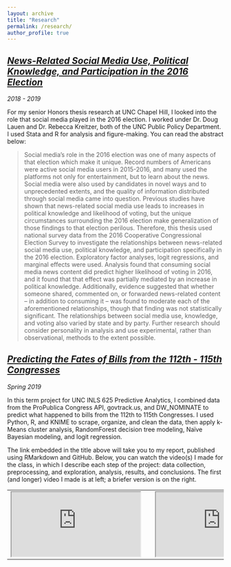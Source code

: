 ```yaml
---
layout: archive
title: "Research"
permalink: /research/
author_profile: true
---
```

<h2><i><a href="https://cdr.lib.unc.edu/record/uuid:195fac49-d9c2-4f3b-9ecb-f9e4edf93be3" target="_blank">News-Related Social Media Use, Political Knowledge, and Participation in the 2016 Election</a></i></h2>

*2018 - 2019*

For my senior Honors thesis research at UNC Chapel Hill, I looked into the role that social media played in the 2016 election. I worked under Dr. Doug Lauen and Dr. Rebecca Kreitzer, both of the UNC Public Policy Department. I used Stata and R for analysis and figure-making. You can read the abstract below:

> Social media’s role in the 2016 election was one of many aspects of that election which make it unique. Record numbers of Americans were active social media users in 2015-2016, and many used the platforms not only for entertainment, but to learn about the news. Social media were also used by candidates in novel ways and to unprecedented extents, and the quality of information distributed through social media came into question. Previous studies have shown that news-related social media use leads to increases in political knowledge and likelihood of voting, but the unique circumstances surrounding the 2016 election make generalization of those findings to that election perilous. Therefore, this thesis used national survey data from the 2016 Cooperative Congressional Election Survey to investigate the relationships between news-related social media use, political knowledge, and participation specifically in the 2016 election. Exploratory factor analyses, logit regressions, and marginal effects were used. Analysis found that consuming social media news content did predict higher likelihood of voting in 2016, and it found that that effect was partially mediated by an increase in political knowledge. Additionally, evidence suggested that whether someone shared, commented on, or forwarded news-related content – in addition to consuming it – was found to moderate each of the aforementioned relationships, though that finding was not statistically significant. The relationships between social media use, knowledge, and voting also varied by state and by party. Further research should consider personality in analysis and use experimental, rather than observational, methods to the extent possible.

<h2><i><a href="https://johnbroberson.github.io/inls625project/" target="_blank">Predicting the Fates of Bills from the 112th - 115th Congresses</a></i></h2>

*Spring 2019*

In this term project for UNC INLS 625 Predictive Analytics, I combined data from the ProPublica Congress API, govtrack.us, and DW_NOMINATE to predict what happened to bills from the 112th to 115th Congresses. I used Python, R, and KNIME to scrape, organize, and clean the data, then apply k-Means cluster analysis, RandomForest decision tree modeling, Naïve Bayesian modeling, and logit regression.

The link embedded in the title above will take you to my report, published using RMarkdown and GitHub. Below, you can watch the video(s) I made for the class, in which I describe each step of the project: data collection, preprocessing, and exploration, analysis, results, and conclusions. The first (and longer) video I made is at left; a briefer version is on the right.

<table>
  <tr>
    <td width="47.5%"><iframe src="https://www.youtube.com/embed/xVziyW_k3h4">
    </iframe></td>
    <td width="5%"></td>
    <td width="47.5%"><iframe src="https://www.youtube.com/embed/m_L9s5j1pbY">
    </iframe></td>
  </tr>
</table>
